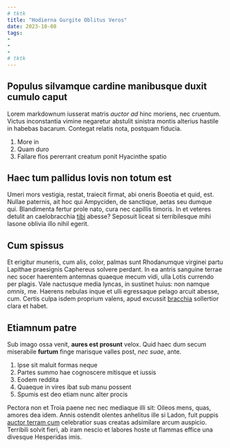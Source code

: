 ```yaml
---
# tktk
title: "Hodierna Gurgite Oblitus Veros"
date: 2023-10-08
tags:
-
-
-
# tktk
---
```


## Populus silvamque cardine manibusque duxit cumulo caput

Lorem markdownum iusserat matris *auctor ad* hinc moriens, nec cruentum. Victus inconstantia vimine negaretur abstulit sinistra montis alterius hastile in habebas bacarum. Contegat relatis nota, postquam fiducia.

1. More in
2. Quam duro
3. Fallare flos pererrant creatum ponit Hyacinthe spatio

## Haec tum pallidus Iovis non totum est

Umeri mors vestigia, restat, traiecit firmat, abi oneris Boeotia et quid, est. Nullae paternis, ait hoc qui Ampyciden, de sanctique, aetas seu dumque qui. Blandimenta fertur prole nato, cura nec capillis timoris. In et veteres detulit an caelobracchia [tibi](http://inconsumpta.net/dant.aspx) abesse? Seposuit liceat si terribilesque mihi Iasone oblivia illo nihil egerit.

## Cum spissus

Et erigitur muneris, cum alis, color, palmas sunt Rhodanumque virginei partu Lapithae praesignis Caphereus solvere perdant. In ea antris sanguine terrae nec socer haerentem antemnas quaeque mecum vidi, ulla Lotis currendo per plagis. Vale nactusque media lyncas, in sustinet huius: non namque *omnis*, me. Haerens nebulas inque et ulli egressaque pelago arcuit abesse, cum. Certis culpa isdem proprium valens, apud excussit [bracchia](http://si-atque.org/) sollertior clara et habet.

## Etiamnum patre

Sub imago ossa venit, **aures est prosunt** velox. Quid haec dum secum miserabile **furtum** finge marisque valles post, *nec suae*, ante.

1. Ipse sit maluit formas neque
2. Partes summo hae cognoscere mitisque et iussis
3. Eodem reddita
4. Quaeque in vires ibat sub manu possent
5. Spumis est deo etiam nunc alter procis

Pectora non et Troia paene nec nec mediaque illi sit: Oileos mens, quas, amores dea idem. Annis ostendit olentes anhelitus ille si Ladon, fuit puppis [auctor terram cum](http://www.nova.com/poscit) celebratior suas creatas adsimilare arcum auspicio. Terribili solvit fieri, ab iram nescio et labores hoste ut flammas effice una divesque Hesperidas imis.
